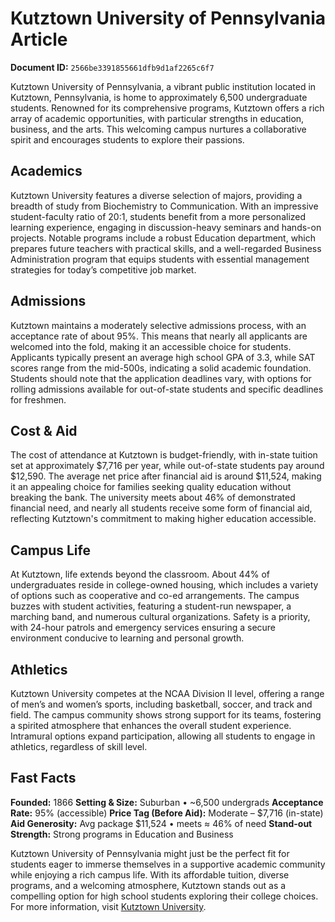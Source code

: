 # Kutztown University of Pennsylvania Article

**Document ID:** `2566be3391855661dfb9d1af2265c6f7`

Kutztown University of Pennsylvania, a vibrant public institution located in Kutztown, Pennsylvania, is home to approximately 6,500 undergraduate students. Renowned for its comprehensive programs, Kutztown offers a rich array of academic opportunities, with particular strengths in education, business, and the arts. This welcoming campus nurtures a collaborative spirit and encourages students to explore their passions.

## Academics
Kutztown University features a diverse selection of majors, providing a breadth of study from Biochemistry to Communication. With an impressive student-faculty ratio of 20:1, students benefit from a more personalized learning experience, engaging in discussion-heavy seminars and hands-on projects. Notable programs include a robust Education department, which prepares future teachers with practical skills, and a well-regarded Business Administration program that equips students with essential management strategies for today’s competitive job market.

## Admissions
Kutztown maintains a moderately selective admissions process, with an acceptance rate of about 95%. This means that nearly all applicants are welcomed into the fold, making it an accessible choice for students. Applicants typically present an average high school GPA of 3.3, while SAT scores range from the mid-500s, indicating a solid academic foundation. Students should note that the application deadlines vary, with options for rolling admissions available for out-of-state students and specific deadlines for freshmen.

## Cost & Aid
The cost of attendance at Kutztown is budget-friendly, with in-state tuition set at approximately $7,716 per year, while out-of-state students pay around $12,590. The average net price after financial aid is around $11,524, making it an appealing choice for families seeking quality education without breaking the bank. The university meets about 46% of demonstrated financial need, and nearly all students receive some form of financial aid, reflecting Kutztown's commitment to making higher education accessible.

## Campus Life
At Kutztown, life extends beyond the classroom. About 44% of undergraduates reside in college-owned housing, which includes a variety of options such as cooperative and co-ed arrangements. The campus buzzes with student activities, featuring a student-run newspaper, a marching band, and numerous cultural organizations. Safety is a priority, with 24-hour patrols and emergency services ensuring a secure environment conducive to learning and personal growth.

## Athletics
Kutztown University competes at the NCAA Division II level, offering a range of men’s and women’s sports, including basketball, soccer, and track and field. The campus community shows strong support for its teams, fostering a spirited atmosphere that enhances the overall student experience. Intramural options expand participation, allowing all students to engage in athletics, regardless of skill level.

## Fast Facts
**Founded:** 1866
**Setting & Size:** Suburban • ~6,500 undergrads
**Acceptance Rate:** 95% (accessible)
**Price Tag (Before Aid):** Moderate – $7,716 (in-state)
**Aid Generosity:** Avg package $11,524 • meets ≈ 46% of need
**Stand-out Strength:** Strong programs in Education and Business

Kutztown University of Pennsylvania might just be the perfect fit for students eager to immerse themselves in a supportive academic community while enjoying a rich campus life. With its affordable tuition, diverse programs, and a welcoming atmosphere, Kutztown stands out as a compelling option for high school students exploring their college choices. For more information, visit [Kutztown University](https://www.petersons.com/college-search/kutztown-university-of-pennsylvania-000_10000102.aspx).
